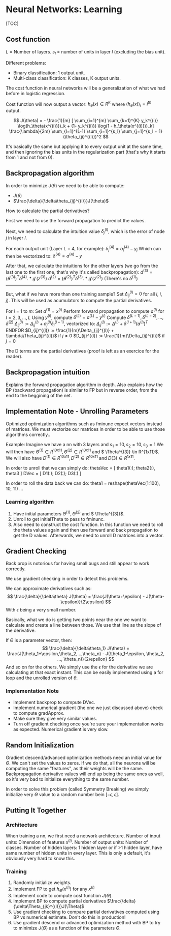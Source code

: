 # Neural Networks: Learning

[TOC]

## Cost function
$L$ = Number of layers.
$s_l$ = number of units in layer $l$ (excluding the bias unit).

Different problems:

* Binary classification: 1 output unit.
* Multi-class classification: K classes, K output units.

The cost function in neural networks will be a generalization of what we had before in logistic regression.

Cost function will now output a vector: $h_\theta(x) \in R^K$ where $(h_\theta(x))_i = i^{th}$ output.

$$
J(\theta) = - \frac{1}{m} [ \sum_{i=1}^{m} \sum_{k=1}^{K} y_k^{(i)} \log(h_\theta(x^{(i)}))_k + (1- y_k^{(i)}) \log(1 - h_\theta(x^{(i)}))_k] \frac{\lambda}{2m} \sum_{l=1}^{L-1} \sum_{i=1}^{s_l} \sum_{j=1}^{s_l + 1} (\theta_{ji}^{(l)})^2
$$

It's basically the same but applying it to every output unit at the same time, and then ignoring the bias units in the regularization part (that's why it starts from 1 and not from 0).

## Backpropagation algorithm
In order to minimize $J(\theta)$ we need to be able to compute:

* $J(\theta)$
* $\frac{\delta}{\delta\theta_{ij}^{(l)}}J(\theta)$

How to calculate the partial derivatives?

First we need to use the forward propagation to predict the values.

Next, we need to calculate the intuition value $\delta_j^{(l)}$, which is the error of node $j$ in layer $l$.

For each output unit (Layer L = 4, for example):
$\delta_j^{(4)} = a_j^{(4)} - y_j$
Which can then be vectorized to:
$\delta^{(4)} = a^{(4)} - y$

After that, we calculate the intuitions for the other layers (we go from the last one to the first one, that's why it's called backpropagation):
$d^{(3)} = (\theta^{(3)})^T \delta^{(4)} .* g'(z^{(3)})$
$d^{(2)} = (\theta^{(2)})^T \delta^{(3)}
 .* g'(z^{(2)})$
(There's no $\delta^{(1)}$)

----

But, what if we have more than one training sample?
Set $\Delta_{ij}^{(l)} = 0$ for all $l$, $i$, $j$). This will be used as acumulators to compute the partial derivatives.

For $i$ = 1 to $m$:
Set $a^{(1)} = x^{(i)}$
Perform forward propagation to compute $a^{(l)}$ for $l = 2, 3, ..., L$
Using $y^{(i)}$, compute $\delta^{(L)} = a^{(L)} -  y^{(i)}$
Compute $\delta^{(L - 1)}, \delta^{(L - 2)},...,\delta^{(2)}$
$\Delta_{ij}^{(l)} := \Delta_{ij}^{(l)} + a_j^{(l)}\delta_i^{(l+1)}$, vectorized to: $\Delta_{ij}^{(l)} := \Delta^{(l)} + \delta^{(l+1)} (a^{(l)})^T$
ENDFOR
$D_{ij}^{(l)} := \frac{1}{m}\Delta_{ij}^{(l)} + \lambda\Theta_{ij}^{(l)}$ if $j \neq 0$
$D_{ij}^{(l)} := \frac{1}{m}\Delta_{ij}^{(l)}$ if $j = 0$

The D terms are the partial derivatives (proof is left as an exercice for the reader).

## Backpropagation intuition
Explains the forward propagation algorithm in depth. Also explains how the BP (backward propagation) is similar to FP but in reverse order, from the end to the beggining of the net.

## Implementation Note - Unrolling Parameters
Optimized optimization algorithms such as fminunc expect vectors instead of matrices. We must vectorize our matrices in order to be able to use those algorithms correctly..

Example:
Imagine we have a nn with 3 layers and $s_1 = 10, s_2 = 10, s_3 = 1$
We will then have $\Theta^{(1)} \in R^{10x11}, \Theta^{(2)} \in R^{10x11}$ and $ \Theta^{(3)} \in R^{1x11}$.
We will also have $D^{(1)} \in R^{10x11}, D^{(2)} \in R^{10x11}$ and $D{(3)} \in R^{1x11}$.

In order to unroll that we can simply do:
thetaVec = [ theta1(:); theta2(:), theta3 ]
DVec = [ D1(:); D2(:); D3(:) ]

In order to roll the data back we can do:
theta1 = reshape(thetaVec(1:100), 10, 11)
...

### Learning algorithm
1. Have initial parameters $\Theta^{(1)}, \Theta^{(2)}$ and $ \Theta^{(3)}$.
2. Unroll to get initialTheta to pass to fminunc.
3. Also need to construct the cost function. In this function we need to roll the theta values again and then use forward and back propagation to get the D values. Afterwards, we need to unroll D matrices into a vector.


## Gradient Checking
Back prop is notorious for having small bugs and still appear to work correctly.

We use gradient checking in order to detect this problems.

We can approximate derivatives such as:
$$
\frac{\delta}{\delta\theta} J(\theta) = \frac{J(\theta+\epsilon) - J(\theta-\epsilon)}{2\epsilon}
$$
With $\epsilon$ being a very small number.

Basically, what we do is getting two points near the one we want to calculate and create a line between those. We use that line as the slope of the derivative.

If $\Theta$ is a parameter vector, then:
$$
\frac{\delta}{\delta\theta_1} J(\theta) = \frac{J(\theta_1+\epsilon,\theta_2,...,\theta_n) - J(\theta_1-\epsilon, \theta_2, ..., \theta_n)}{2\epsilon}
$$
And so on for the others. We simply use the $\epsilon$ for the derivative we are calculating at that exact instant.
This can be easily implemented using a for loop and the unrolled version of $\theta$.

### Implementation Note
* Implement backprop to compute DVec.
* Implement numerical gradient (the one we just discussed above) check to compute gradApprox.
* Make sure they give very similar values.
* Turn off gradient checking once you're sure your implementation works as expected. Numerical gradient is very slow.

## Random Initialization
Gradient descend/advanced optimization methods need an initial value for $\Theta$.
We can't set the values to zeros. If we do that, all the neurons will be computing the same "features", as their weights will be the same.
Backpropagation derivative values will end up being the same ones as well, so it's very bad to initialize everything to the same number.

In order to solve this problem (called Symmetry Breaking) we simply initialize very $\Theta$ value to a random number bein [$-\epsilon,\epsilon$].


## Putting It Together
### Architecture
When training a nn, we first need a network architecture.
Number of input units: Dimension of features $x^{(i)}$.
Number of output units: Number of classes.
Number of hidden layers: 1 hidden layer or if >1 hidden layer, have same number of hidden units in every layer. This is only a default, it's obviously very hard to know this.

### Training
1. Randomly initialize weights.
2. Implement FP to get $h_\Theta(x^{(i)})$ for any $x^{(i)}$
3. Implement code to compute cost function $J(\Theta)$.
4. Implement BP to compute partial derivatives $\frac{\delta}{\delta\Theta_{jk}^{(l)}}J(\Theta)$
5. Use gradient checking to compare partial derivatives computed using BP vs numerical estimate. Don't do this in production!
6. Use gradient descend or advanced optimization method with BP to try to minimize $J(\Theta)$ as a function of the parameters $\Theta$.

















